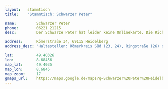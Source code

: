 ```yaml
---
layout:   stammtisch
title:    "Stammtisch: Schwarzer Peter"

name:         Schwarzer Peter
phone:        06221 21215
desc:         Der Schwarze Peter hat leider keine Onlinekarte. Die Richtung ist aber klar Deutsch, etwa Käsespätzle oder so Spiegeleier mit… uh… Fleisch… keine Ahnung, bin Vegi.

address:      Römerstraße 34, 69115 Heidelberg
address_desc: "Haltestellen: Römerkreis Süd (23, 24), Ringstraße (26) oder Stadtbücherei (5). Vom Bahnhof kann man den schwarzen Peter gut zu Fuß erreichen."

lat:          49.40326
lon:          8.68456
map_lat:      49.4035
map_lon:      8.6845
map_zoom:     17
gmaps_url:    https://maps.google.de/maps?q=Schwarzer%20Peter%20Heidelberg
---
```

